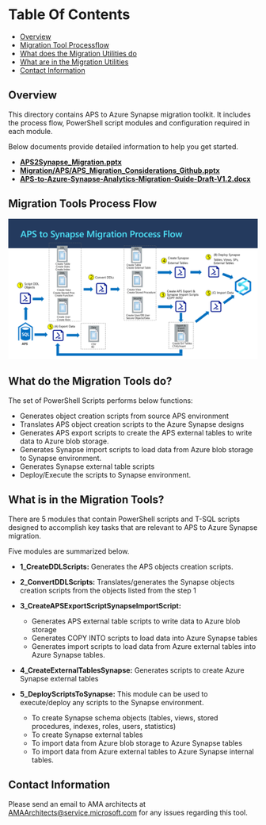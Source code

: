 
# **Table Of Contents**
 - [Overview](#overview) 
 - [Migration Tool Processflow](#migration-tool-processflow)
 - [What does the Migration Utilities do](#what-does-the-migration-utilities-do)
 - [What are in the Migration Utilities](#what-are-in-the-migration-utilities)
  - [Contact Information](#contact-information)



## Overview

This directory contains APS to Azure Synapse migration toolkit. It includes the process flow, PowerShell script modules and configuration required in each module.

Below documents provide detailed information to help you get started.

- [**APS2Synapse_Migration.pptx**](https://github.com/microsoft/AzureSynapseScriptsAndAccelerators/blob/main/Migration/APS/APS2Synapse_Migration.pptx) 
- [**Migration/APS/APS_Migration_Considerations_Github.pptx**](https://github.com/microsoft/AzureSynapseScriptsAndAccelerators/blob/main/Migration/APS/Migration/APS/APS_Migration_Considerations_Github.pptx) 
- [**APS-to-Azure-Synapse-Analytics-Migration-Guide-Draft-V1.2.docx**](https://github.com/microsoft/AzureSynapseScriptsAndAccelerators/blob/main/Migration/APS/APS-to-Azure-Synapse-Analytics-Migration-Guide-Draft-V1.2.docx) 




## Migration Tools Process Flow

![Tool Processflow](Images/ProcessFlow_v2.PNG)

## What do the Migration Tools do?

The set of PowerShell Scripts performs below functions:

- Generates object creation scripts from source APS environment
- Translates APS object creation scripts to the Azure Synapse designs
- Generates APS export scripts to create the APS external tables to write data to Azure blob storage.
- Generates Synapse import scripts to load data from Azure blob storage to Synapse environment.
- Generates Synapse external table scripts
- Deploy/Execute the scripts to Synapse environment.



## What is in the Migration Tools?

There are 5 modules that contain PowerShell scripts and T-SQL scripts designed to accomplish key tasks that are relevant to APS to Azure Synapse migration.

Five modules are summarized below.

- **1_CreateDDLScripts:** Generates the APS objects creation scripts.
- **2_ConvertDDLScripts:** Translates/generates the Synapse objects creation scripts from the objects listed from the step 1
- **3_CreateAPSExportScriptSynapseImportScript:** 
    - Generates APS external table scripts to write data to Azure blob storage
    - Generates COPY INTO scripts to load data into Azure Synapse tables 
    - Generates import scripts to load data from Azure external tables into Azure Synapse tables.
- **4_CreateExternalTablesSynapse:** Generates scripts to create Azure Synapse external tables

- **5_DeployScriptsToSynapse:** 
    This module can be used to execute/deploy any scripts to the Synapse environment.
    - To create Synapse schema objects (tables, views, stored procedures, indexes, roles, users, statistics)
    - To create Synapse external tables
    - To import data from Azure blob storage to Azure Synapse tables
    - To import data from Azure external tables to Azure Synapse internal tables.

## Contact Information

Please send an email to AMA architects at <AMAArchitects@service.microsoft.com> for any issues regarding this tool.
